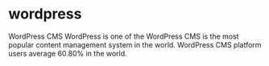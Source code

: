 # wordpress
WordPress CMS WordPress is one of the WordPress CMS is the most popular content management system in the world. WordPress CMS platform users average 60.80% in the world.
